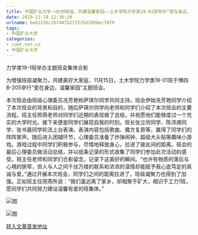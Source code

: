 ```yaml
---
title: 中国矿业大学->砼创辉煌，共建温馨家园——土木学院力学类19-01班举办“爱在身边，温馨家园”主题班会 | cumt.net.cn
date: 2019-11-18 12:36:29
urlname: 6e62156c2b7487b21f235d2098ec78f9
tags: 
- 中国矿业大学
categories:
- cumt.net.cn
- 中国矿业大学
---
```

力学类19-1班举办主题班会集体合影

为增强班级凝聚力，共建美好大家庭，11月15日，土木学院力学类19-01班于博四B-205举行“爱在身边，温馨家园”主题班会。

本次班会由班级心理委员冼芳艳和萨琪尔同学共同主持。班会伊始冼芳艳同学介绍了本次班会的背景和目的，随后萨琪尔同学向老师和同学们介绍了本次班会的主要流程。班主任邢燕老师对同学们近期的表现做了总结，并祝愿他们能够度过一个充实的大学时光。接下来便是同学们展现自我的时刻。班长张立欣同学、陈沛庚同学、张书晨同学轮流上台表演，表演内容包括歌曲、魔方复原等，赢得了同学们的阵阵掌声。随后进入团辅环节，心理委员准备了炸弹闹钟、超级大头贴等趣味小游戏。游戏过程中同学们积极参与，尽情地释放身心，拉进了彼此间的距离。班会的最后心理委员做活动总结，并以纸条记录的形式收集了同学们参加此次活动的感受。班主任老师和同学们合影留念，记录下这美好的瞬间。“也许有物质的落后与心境的狭窄，但人与人之间千丝万缕的联系和浓浓的温情却能赋予我心底笃定的真诚与爱。”通过开展本次班会，同学们之间的距离拉进了，班级凝聚力也得到了加强。正如班主任邢燕所说：“我们虽远离了家乡，却相聚于矿大，相识于工力1班，愿同学们共同努力建设温馨有爱的班集体。”

![图](http://xwzx.cumt.edu.cn/_upload/article/images/22/b2/941dcc0646fcbae3f997f24c26cd/2b308246-a4e1-48a6-913f-ca2a53eff532.jpg)

![图](http://xwzx.cumt.edu.cn/_upload/article/images/22/b2/941dcc0646fcbae3f997f24c26cd/c13d0b77-413a-4b35-be4a-7c01cc16db9c.jpg)

[转入文章首发地址](http://xwzx.cumt.edu.cn/64/53/c523a549971/page.htm)